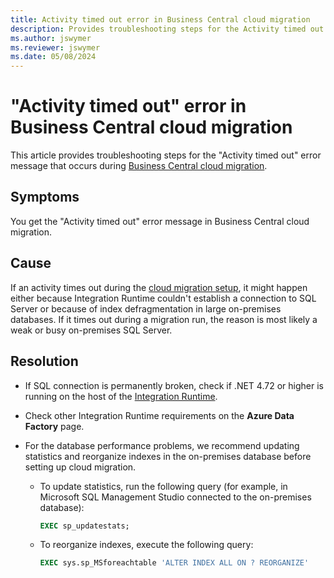 ```yaml
---
title: Activity timed out error in Business Central cloud migration
description: Provides troubleshooting steps for the Activity timed out error in Business Central cloud migration.
ms.author: jswymer
ms.reviewer: jswymer 
ms.date: 05/08/2024
---
```

# "Activity timed out" error in Business Central cloud migration

This article provides troubleshooting steps for the "Activity timed out" error message that occurs during [Business Central cloud migration](/dynamics365/business-central/dev-itpro/administration/migration-manage).

## Symptoms

You get the "Activity timed out" error message in Business Central cloud migration.

## Cause

If an activity times out during the [cloud migration setup](/dynamics365/business-central/dev-itpro/administration/migration-setup-overview), it might happen either because Integration Runtime couldn't establish a connection to SQL Server or because of index defragmentation in large on-premises databases. If it times out during a migration run, the reason is most likely a weak or busy on-premises SQL Server.

## Resolution

- If SQL connection is permanently broken, check if .NET 4.72 or higher is running on the host of the [Integration Runtime](/dynamics365/business-central/dev-itpro/administration/migrate-business-central-on-premises#components-involved).
- Check other Integration Runtime requirements on the **Azure Data Factory** page.
- For the database performance problems, we recommend updating statistics and reorganize indexes in the on-premises database before setting up cloud migration.

  - To update statistics, run the following query (for example, in Microsoft SQL Management Studio connected to the on-premises database):

    ```sql
    EXEC sp_updatestats;
    ```

  - To reorganize indexes, execute the following query:

    ```sql
    EXEC sys.sp_MSforeachtable 'ALTER INDEX ALL ON ? REORGANIZE'
    ```
